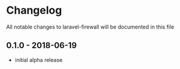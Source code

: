 # Changelog

All notable changes to laravel-firewall will be documented in this file

## 0.1.0 - 2018-06-19

- initial alpha release
